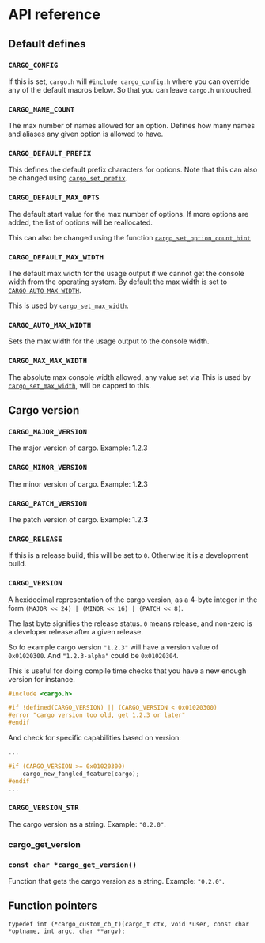 
API reference
=============

## Default defines ##

### `CARGO_CONFIG` ###

If this is set, `cargo.h` will `#include cargo_config.h` where you can
override any of the default macros below. So that you can leave
`cargo.h` untouched.

### `CARGO_NAME_COUNT` ###

The max number of names allowed for an option. Defines how many
names and aliases any given option is allowed to have.

### `CARGO_DEFAULT_PREFIX` ###

This defines the default prefix characters for options. Note that this can also
be changed using [`cargo_set_prefix`](api.md#cargo_set_prefix).

### `CARGO_DEFAULT_MAX_OPTS` ###

The default start value for the max number of options. If more
options are added, the list of options will be reallocated.

This can also be changed using the function
[`cargo_set_option_count_hint`](api.md#cargo_set_option_count_hint)

### `CARGO_DEFAULT_MAX_WIDTH` ###

The default max width for the usage output if we cannot get the console width
from the operating system. By default the max width is set to
[`CARGO_AUTO_MAX_WIDTH`](api.md#CARGO_AUTO_MAX_WIDTH).

This is used by [`cargo_set_max_width`](api.md#cargo_set_max_width).

### `CARGO_AUTO_MAX_WIDTH` ###

Sets the max width for the usage output to the console width.

### `CARGO_MAX_MAX_WIDTH`

The absolute max console width allowed, any value set via
This is used by [`cargo_set_max_width`](api.md#cargo_set_max_width), will be
capped to this.

Cargo version
-------------

### `CARGO_MAJOR_VERSION` ###

The major version of cargo. Example: **1**.2.3

### `CARGO_MINOR_VERSION` ###

The minor version of cargo. Example: 1.**2**.3

### `CARGO_PATCH_VERSION` ###

The patch version of cargo. Example: 1.2.**3**

### `CARGO_RELEASE` ###

If this is a release build, this will be set to `0`. Otherwise it is a
development build.

### `CARGO_VERSION` ###

A hexidecimal representation of the cargo version, as a 4-byte integer in the
form `(MAJOR << 24) | (MINOR << 16) | (PATCH << 8)`.

The last byte signifies the release status. `0` means release, and non-zero is a
developer release after a given release.

So fo example cargo version `"1.2.3"` will have a version value of
`0x01020300`. And  `"1.2.3-alpha"` could be `0x01020304`.

This is useful for doing compile time checks that you have a new
enough version for instance.

```c
#include <cargo.h>

#if !defined(CARGO_VERSION) || (CARGO_VERSION < 0x01020300)
#error "cargo version too old, get 1.2.3 or later"
#endif
```

And check for specific capabilities based on version:

```c
...

#if (CARGO_VERSION >= 0x01020300)
	cargo_new_fangled_feature(cargo);
#endif
...
```

### `CARGO_VERSION_STR` ###

The cargo version as a string. Example: `"0.2.0"`.

### cargo_get_version ###

### `const char *cargo_get_version()` ###
 
Function that gets the cargo version as a string. Example: `"0.2.0"`.

## Function pointers ##

`typedef int (*cargo_custom_cb_t)(cargo_t ctx, void *user, const char *optname,
								int argc, char **argv);`


